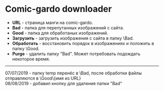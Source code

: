 Comic-gardo downloader
=====================

* **URL** - страница манги на comic-gardo. 
* **Bad** - папка для перепутанных изображений с сайта. 
* **Good** - папка для обработаных изображений. 
* **Загрузить** - загрузить изображения с сайта в папку \Bad. 
* **Обработать** - восстановить порядок в изображениях и положить в папку \Good. 
* **Purge** - удалить папку "Bad". Может потребовать подождать некоторое время.
***
07/07/2019 - папку temp перенёс в \Bad, после обработки файлы отправляются в \Good\\{имя из URL}\
08/08/2019 - добавил кнопку для удаления папки "Bad"
